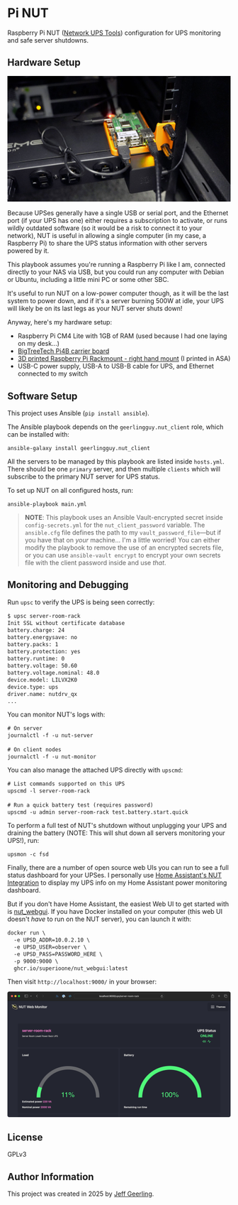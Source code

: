 # Pi NUT

Raspberry Pi NUT ([Network UPS Tools](https://networkupstools.org)) configuration for UPS monitoring and safe server shutdowns.

## Hardware Setup

<p align="center"><img alt="Pi NUT in Rack" src="/resources/nut-pi-rack.jpg" height="auto" width="600"></p>

Because UPSes generally have a single USB or serial port, and the Ethernet port (if your UPS has one) either requires a subscription to activate, or runs wildly outdated software (so it would be a risk to connect it to your network), NUT is useful in allowing a single computer (in my case, a Raspberry Pi) to share the UPS status information with other servers powered by it.

This playbook assumes you're running a Raspberry Pi like I am, connected directly to your NAS via USB, but you could run any computer with Debian or Ubuntu, including a little mini PC or some other SBC.

It's useful to run NUT on a low-power computer though, as it will be the last system to power down, and if it's a server burning 500W at idle, your UPS will likely be on its last legs as your NUT server shuts down!

Anyway, here's my hardware setup:

  - Raspberry Pi CM4 Lite with 1GB of RAM (used because I had one laying on my desk...)
  - [BigTreeTech Pi4B carrier board](https://amzn.to/4gIYGvX)
  - [3D printed Raspberry Pi Rackmount - right hand mount](https://www.printables.com/model/843677-raspberry-pi-5-rack-mount-right-sided) (I printed in ASA)
  - USB-C power supply, USB-A to USB-B cable for UPS, and Ethernet connected to my switch

## Software Setup

This project uses Ansible (`pip install ansible`).

The Ansible playbook depends on the `geerlingguy.nut_client` role, which can be installed with:

```
ansible-galaxy install geerlingguy.nut_client
```

All the servers to be managed by this playbook are listed inside `hosts.yml`. There should be one `primary` server, and then multiple `clients` which will subscribe to the primary NUT server for UPS status.

To set up NUT on all configured hosts, run:

```
ansible-playbook main.yml
```

> **NOTE**: This playbook uses an Ansible Vault-encrypted secret inside `config-secrets.yml` for the `nut_client_password` variable. The `ansible.cfg` file defines the path to my `vault_password_file`—but if you have that on _your_ machine... I'm a little worried! You can either modify the playbook to remove the use of an encrypted secrets file, or you can use `ansible-vault encrypt` to encrypt your own secrets file with the client password inside and use _that_.

## Monitoring and Debugging

Run `upsc` to verify the UPS is being seen correctly:

```
$ upsc server-room-rack
Init SSL without certificate database
battery.charge: 24
battery.energysave: no
battery.packs: 1
battery.protection: yes
battery.runtime: 0
battery.voltage: 50.60
battery.voltage.nominal: 48.0
device.model: LILVX2K0
device.type: ups
driver.name: nutdrv_qx
...
```

You can monitor NUT's logs with:

```
# On server
journalctl -f -u nut-server

# On client nodes
journalctl -f -u nut-monitor
```

You can also manage the attached UPS directly with `upscmd`:

```
# List commands supported on this UPS
upscmd -l server-room-rack

# Run a quick battery test (requires password)
upscmd -u admin server-room-rack test.battery.start.quick
```

To perform a full test of NUT's shutdown without unplugging your UPS and draining the battery (NOTE: This will shut down all servers monitoring your UPS!), run:

```
upsmon -c fsd
```

Finally, there are a number of open source web UIs you can run to see a full status dashboard for your UPSes. I personally use [Home Assistant's NUT Integration](https://www.home-assistant.io/integrations/nut/) to display my UPS info on my Home Assistant power monitoring dashboard.

But if you don't have Home Assistant, the easiest Web UI to get started with is [nut_webgui](https://github.com/SuperioOne/nut_webgui). If you have Docker installed on your computer (this web UI doesn't _have_ to run on the NUT server), you can launch it with:

```
docker run \
  -e UPSD_ADDR=10.0.2.10 \
  -e UPSD_USER=observer \
  -e UPSD_PASS=PASSWORD_HERE \
  -p 9000:9000 \
  ghcr.io/superioone/nut_webgui:latest
```

Then visit `http://localhost:9000/` in your browser:

<p align="center"><img alt="NUT Web Monitor running in Docker" src="/resources/nut-web-monitor-docker.png" height="auto" width="600"></p>

## License

GPLv3

## Author Information

This project was created in 2025 by [Jeff Geerling](https://www.jeffgeerling.com/).
